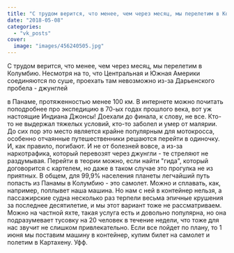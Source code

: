 ```yaml
---
title: "С трудом верится, что менее, чем через месяц, мы перелетим в Колумбию. Несмотря на то, что Центральн..."
date: "2018-05-08"
categories: 
  - "vk_posts"
cover:
  image: "images/456240505.jpg"
---
```


С трудом верится, что менее, чем через месяц, мы перелетим в Колумбию. Несмотря на то, что Центральная и Южная Америки соединяются по суше, проехать там невозможно из-за Дарьенского пробела - джунглей

<!--more--> в Панаме, протяженностью менее 100 км. В интернете можно почитать поподробнее про экспедицию в 70-ых годах прошлого века, вот уж настоящие Индиана Джонсы! Доехали до финала, к слову, не все. Кто-то не выдержал тяжелых условий, кто-то заболел и умер от малярии. До сих пор это место является крайне популярным для мотокросса, особенно отчаянные путешественники решаются перейти в одиночку. И, как правило, погибают. И не от болезней вовсе, а из-за наркотрафика, который перевозят через джунгли - те стреляют не раздумывая. Перейти в теории можно, если найти "гида", который договорится с картелем, но даже в таком случае это прогулка не из приятных. В общем, для 99,9% населения планеты легчайший путь попасть из Панамы в Колумбию - это самолет. Можно и сплавать, как, например, поплывет наша машина. Но нам с ней в контейнер нельзя, а пассажирские судна несколько раз терпели весьма эпичные крушения за последнее десятилетие, и мы этот вариант тоже не рассматриваем. Можно на частной яхте, такая услуга есть и довольно популярна, но она подразумевает тусовку на 20 человек в течение недели, что тоже для нас звучит не слишком привлекательно. Если все пойдет по плану, то 1 июня мы поставим машину в контейнер, купим билет на самолет и полетим в Картахену. Уфф.
